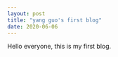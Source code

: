 ```yaml
---
layout: post
title: "yang guo's first blog"
date: 2020-06-06
---
```


Hello everyone, this is my first blog.
